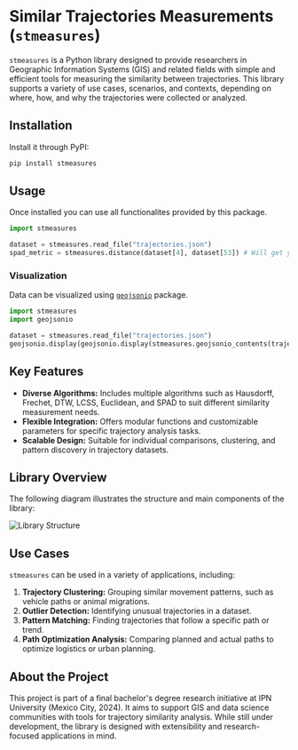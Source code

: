 # Similar Trajectories Measurements (`stmeasures`)

`stmeasures` is a Python library designed to provide researchers in Geographic Information Systems (GIS) and related fields with simple and efficient tools for measuring the similarity between trajectories. This library supports a variety of use cases, scenarios, and contexts, depending on where, how, and why the trajectories were collected or analyzed.

## Installation

Install it through PyPI:

```sh
pip install stmeasures
```

## Usage

Once installed you can use all functionalites provided by this package.

```py
import stmeasures

dataset = stmeasures.read_file("trajectories.json")
spad_metric = stmeasures.distance(dataset[4], dataset[53]) # Will get you the Spatial Assembling Distance between trajectories
```

### Visualization

Data can be visualized using [`geojsonio`](https://github.com/jwass/geojsonio.py) package.

```py
import stmeasures
import geojsonio

dataset = stmeasures.read_file("trajectories.json")
geojsonio.display(geojsonio.display(stmeasures.geojsonio_contents(trajectories=dataset[50:56]))) # Will display a map with the given trajectories in geojson.io
```

## Key Features

- **Diverse Algorithms:** Includes multiple algorithms such as Hausdorff, Frechet, DTW, LCSS, Euclidean, and SPAD to suit different similarity measurement needs.
- **Flexible Integration:** Offers modular functions and customizable parameters for specific trajectory analysis tasks.
- **Scalable Design:** Suitable for individual comparisons, clustering, and pattern discovery in trajectory datasets.

## Library Overview

The following diagram illustrates the structure and main components of the library:

![Library Structure](https://github.com/user-attachments/assets/cff1f913-684e-4fdb-9ca1-68eb275b6594)

## Use Cases

`stmeasures` can be used in a variety of applications, including:

1. **Trajectory Clustering:** Grouping similar movement patterns, such as vehicle paths or animal migrations.
2. **Outlier Detection:** Identifying unusual trajectories in a dataset.
3. **Pattern Matching:** Finding trajectories that follow a specific path or trend.
4. **Path Optimization Analysis:** Comparing planned and actual paths to optimize logistics or urban planning.

## About the Project

This project is part of a final bachelor's degree research initiative at IPN University (Mexico City, 2024). It aims to support GIS and data science communities with tools for trajectory similarity analysis. While still under development, the library is designed with extensibility and research-focused applications in mind.

